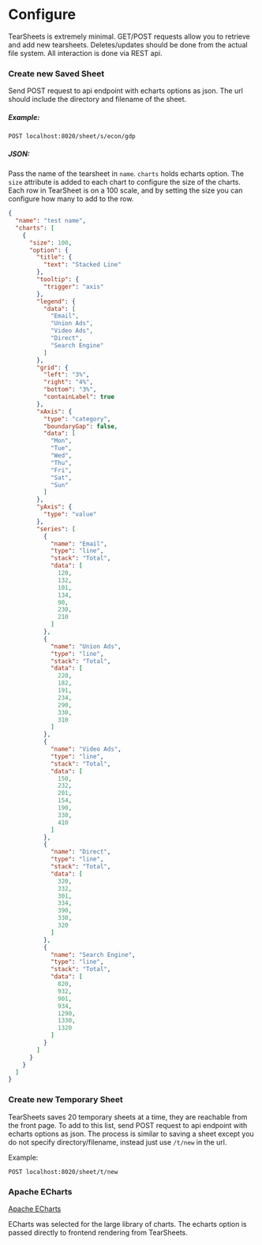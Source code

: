 # Configure

TearSheets is extremely minimal. GET/POST requests allow you to retrieve and add new tearsheets. Deletes/updates should be done from the actual file system. All interaction is done via REST api.

### Create new Saved Sheet
Send POST request to api endpoint with echarts options as json. The url should include the directory and filename of the sheet. 

##### Example:
```shell
POST localhost:8020/sheet/s/econ/gdp
```

##### JSON:
Pass the name of the tearsheet in `name`. `charts` holds echarts option. The `size` attribute is added to each chart to configure the size of the charts. Each row in TearSheet is on a 100 scale, and by setting the size you can configure how many to add to the row.

```json
{
  "name": "test name",
  "charts": [
    {
      "size": 100,
      "option": {
        "title": {
          "text": "Stacked Line"
        },
        "tooltip": {
          "trigger": "axis"
        },
        "legend": {
          "data": [
            "Email",
            "Union Ads",
            "Video Ads",
            "Direct",
            "Search Engine"
          ]
        },
        "grid": {
          "left": "3%",
          "right": "4%",
          "bottom": "3%",
          "containLabel": true
        },
        "xAxis": {
          "type": "category",
          "boundaryGap": false,
          "data": [
            "Mon",
            "Tue",
            "Wed",
            "Thu",
            "Fri",
            "Sat",
            "Sun"
          ]
        },
        "yAxis": {
          "type": "value"
        },
        "series": [
          {
            "name": "Email",
            "type": "line",
            "stack": "Total",
            "data": [
              120,
              132,
              101,
              134,
              90,
              230,
              210
            ]
          },
          {
            "name": "Union Ads",
            "type": "line",
            "stack": "Total",
            "data": [
              220,
              182,
              191,
              234,
              290,
              330,
              310
            ]
          },
          {
            "name": "Video Ads",
            "type": "line",
            "stack": "Total",
            "data": [
              150,
              232,
              201,
              154,
              190,
              330,
              410
            ]
          },
          {
            "name": "Direct",
            "type": "line",
            "stack": "Total",
            "data": [
              320,
              332,
              301,
              334,
              390,
              330,
              320
            ]
          },
          {
            "name": "Search Engine",
            "type": "line",
            "stack": "Total",
            "data": [
              820,
              932,
              901,
              934,
              1290,
              1330,
              1320
            ]
          }
        ]
      }
    }
  ]
}
```


### Create new Temporary Sheet
TearSheets saves 20 temporary sheets at a time, they are reachable from the front page. To add to this list, send POST request to api endpoint with echarts options as json. The process is similar to saving a sheet except you do not specify directory/filename, instead just use `/t/new` in the url. 

Example:
```shell
POST localhost:8020/sheet/t/new
```

### Apache ECharts
[Apache ECharts](https://echarts.apache.org/)

ECharts was selected for the large library of charts. The echarts option is passed directly to frontend rendering from TearSheets.
